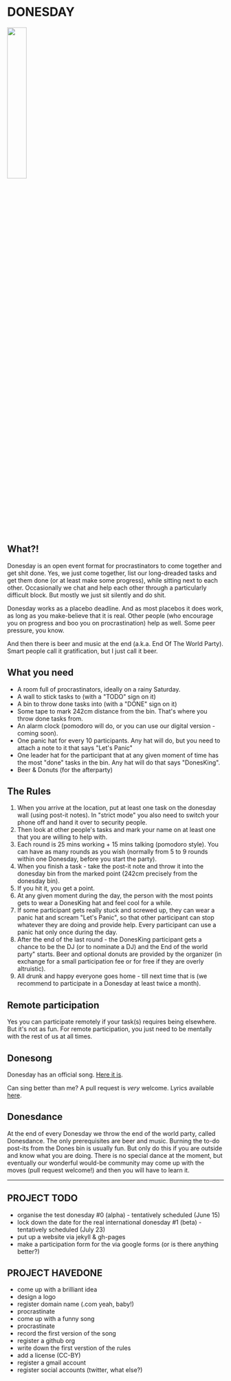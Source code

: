# DONESDAY

<img src="https://cdn.rawgit.com/donesday/donesday/master/branding/logo.svg" width="30%" />

## What?!

Donesday is an open event format for procrastinators to come together and get shit done. Yes, we just come together, list our long-dreaded tasks and get them done (or at least make some progress), while sitting next to each other. Occasionally we chat and help each other through a particularly difficult block. But mostly we just sit silently and do shit.

Donesday works as a placebo deadline. And as most placebos it does work, as long as you make-believe that it is real. Other people (who encourage you on progress and boo you on procrastination) help as well. Some peer pressure, you know.

And then there is beer and music at the end (a.k.a. End Of The World Party). Smart people call it gratification, but I just call it beer.

## What you need

* A room full of procrastinators, ideally on a rainy Saturday.
* A wall to stick tasks to (with a "TODO" sign on it)
* A bin to throw done tasks into (with a "DONE" sign on it)
* Some tape to mark 242cm distance from the bin. That's where you throw done tasks from.
* An alarm clock (pomodoro will do, or you can use our digital version - coming soon).
* One panic hat for every 10 participants. Any hat will do, but you need to attach a note to it that says "Let's Panic"
* One leader hat for the participant that at any given moment of time has the most "done" tasks in the bin. Any hat will do that says "DonesKing".
* Beer & Donuts (for the afterparty)

## The Rules

1. When you arrive at the location, put at least one task on the donesday wall (using post-it notes). In "strict mode" you also need to switch your phone off and hand it over to security people.
2. Then look at other people's tasks and mark your name on at least one that you are willing to help with.
3. Each round is 25 mins working + 15 mins talking (pomodoro style). You can have as many rounds as you wish (normally from 5 to 9 rounds within one Donesday, before you start the party).
4. When you finish a task - take the post-it note and throw it into the donesday bin from the marked point (242cm precisely from the donesday bin). 
5. If you hit it, you get a point.
6. At any given moment during the day, the person with the most points gets to wear a DonesKing hat and feel cool for a while.
7. If some participant gets really stuck and screwed up, they can wear a panic hat and scream "Let's Panic", so that other participant can stop whatever they are doing and provide help. Every participant can use a panic hat only once during the day. 
8. After the end of the last round - the DonesKing participant gets a chance to be the DJ (or to nominate a DJ) and the End of the world party" starts. Beer and optional donuts are provided by the organizer (in exchange for a small participation fee or for free if they are overly altruistic).
9. All drunk and happy everyone goes home - till next time that is (we recommend to participate in a Donesday at least twice a month).

## Remote participation

Yes you can participate remotely if your task(s) requires being elsewhere. But it's not as fun. For remote participation, you just need to be mentally with the rest of us at all times.

## Donesong
Donesday has an official song. [Here it is](https://soundcloud.com/george-strakhov/donesong).

Can sing better than me? A pull request is _very_ welcome.
Lyrics available [here](https://raw.githubusercontent.com/donesday/donesday/master/song/donesong-text.md).

## Donesdance
At the end of every Donesday we throw the end of the world party, called Donesdance.
The only prerequisites are beer and music.
Burning the to-do post-its from the Dones bin is usually fun. But only do this if you are outside and know what you are doing.
There is no special dance at the moment, but eventually our wonderful would-be community may come up with the moves (pull request welcome!) and then you will have to learn it.

------------------

## PROJECT TODO

* organise the test donesday #0 (alpha) - tentatively scheduled (June 15)
* lock down the date for the real international donesday #1 (beta) - tentatively scheduled (July 23)
* put up a website via jekyll & gh-pages
* make a participation form for the via google forms (or is there anything better?)

## PROJECT HAVEDONE

* come up with a brilliant idea
* design a logo
* register domain name (.com yeah, baby!)
* procrastinate
* come up with a funny song
* procrastinate
* record the first version of the song
* register a github org
* write down the first verstion of the rules
* add a license (CC-BY)
* register a gmail account
* register social accounts (twitter, what else?)
